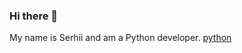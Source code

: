 ### Hi there 👋
My name is Serhii and am a Python developer.
[python](https://camo.githubusercontent.com/15c7228a1485ff88ae566579e910b0f6b3b425296d003e9ffa2755b121264c47/68747470733a2f2f696d672e736869656c64732e696f2f62616467652f505954484f4e2d626c7565)
<!--
**yan-gabala/yan-gabala** is a ✨ _special_ ✨ repository because its `README.md` (this file) appears on your GitHub profile.

Here are some ideas to get you started:

- 🔭 I’m currently working on ...
- 🌱 I’m currently learning ...
- 👯 I’m looking to collaborate on ...
- 🤔 I’m looking for help with ...
- 💬 Ask me about ...
- 📫 How to reach me: ...
- 😄 Pronouns: ...
- ⚡ Fun fact: ...
-->
